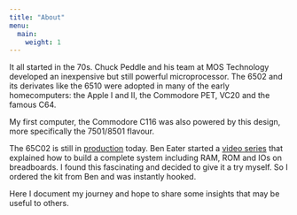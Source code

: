 ```yaml
---
title: "About"
menu:
  main:
    weight: 1
---
```


It all started in the 70s. Chuck Peddle and his team at MOS Technology developed
an inexpensive but still powerful microprocessor. The 6502 and its derivates like the
6510 were adopted in many of the early homecomputers: the Apple I and II, the
Commodore PET, VC20 and the famous C64.

My first computer, the Commodore C116 was also powered by this design, more specifically the 7501/8501 flavour.

The 65C02 is still in [production](https://www.westerndesigncenter.com/wdc/w65c02s-chip.php) today. Ben Eater started a
[video series](https://eater.net/6502)
that explained how to build a complete system including RAM, ROM and IOs on
breadboards. I found this fascinating and decided to give it a try myself.
So I ordered the kit from Ben and was instantly hooked.

Here I document my journey and hope to share some insights that may be useful to
others.
